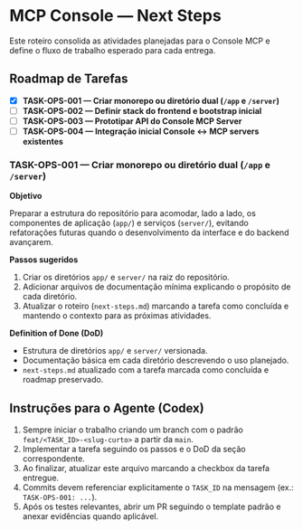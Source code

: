 # MCP Console — Next Steps

Este roteiro consolida as atividades planejadas para o Console MCP e define o fluxo de trabalho esperado para cada entrega.

## Roadmap de Tarefas

- [x] **TASK-OPS-001 — Criar monorepo ou diretório dual (`/app` e `/server`)**
- [ ] **TASK-OPS-002 — Definir stack do frontend e bootstrap inicial**
- [ ] **TASK-OPS-003 — Prototipar API do Console MCP Server**
- [ ] **TASK-OPS-004 — Integração inicial Console ↔️ MCP servers existentes**

### TASK-OPS-001 — Criar monorepo ou diretório dual (`/app` e `/server`)

**Objetivo**

Preparar a estrutura do repositório para acomodar, lado a lado, os componentes de aplicação (`app/`) e serviços (`server/`), evitando refatorações futuras quando o desenvolvimento da interface e do backend avançarem.

**Passos sugeridos**

1. Criar os diretórios `app/` e `server/` na raiz do repositório.
2. Adicionar arquivos de documentação mínima explicando o propósito de cada diretório.
3. Atualizar o roteiro (`next-steps.md`) marcando a tarefa como concluída e mantendo o contexto para as próximas atividades.

**Definition of Done (DoD)**

- Estrutura de diretórios `app/` e `server/` versionada.
- Documentação básica em cada diretório descrevendo o uso planejado.
- `next-steps.md` atualizado com a tarefa marcada como concluída e roadmap preservado.

## Instruções para o Agente (Codex)

1. Sempre iniciar o trabalho criando um branch com o padrão `feat/<TASK_ID>-<slug-curto>` a partir da `main`.
2. Implementar a tarefa seguindo os passos e o DoD da seção correspondente.
3. Ao finalizar, atualizar este arquivo marcando a checkbox da tarefa entregue.
4. Commits devem referenciar explicitamente o `TASK_ID` na mensagem (ex.: `TASK-OPS-001: ...`).
5. Após os testes relevantes, abrir um PR seguindo o template padrão e anexar evidências quando aplicável.

